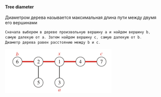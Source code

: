 #### Tree diameter

Диаметром дерева называется максимальная длина пути между двумя
его вершинами

```c++
Сначала выберем в дереве произвольную вершину a и найдем вершину b,
самую далекую от a. Затем найдем вершину c, самую далекую от b.
Диаметр дерева равен расстоянию между b и c.
```
![](img/diametr.png)